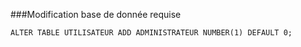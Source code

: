    ###Modification base de donnée requise
   ~~~~
   ALTER TABLE UTILISATEUR ADD ADMINISTRATEUR NUMBER(1) DEFAULT 0;
   ~~~~
